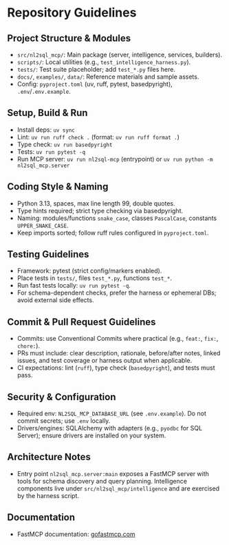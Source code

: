 # Repository Guidelines

## Project Structure & Modules
- `src/nl2sql_mcp/`: Main package (server, intelligence, services, builders).
- `scripts/`: Local utilities (e.g., `test_intelligence_harness.py`).
- `tests/`: Test suite placeholder; add `test_*.py` files here.
- `docs/`, `examples/`, `data/`: Reference materials and sample assets.
- Config: `pyproject.toml` (uv, ruff, pytest, basedpyright), `.env`/`.env.example`.

## Setup, Build & Run
- Install deps: `uv sync`
- Lint: `uv run ruff check .` (format: `uv run ruff format .`)
- Type check: `uv run basedpyright`
- Tests: `uv run pytest -q`
- Run MCP server: `uv run nl2sql-mcp` (entrypoint) or `uv run python -m nl2sql_mcp.server`

## Coding Style & Naming
- Python 3.13, spaces, max line length 99, double quotes.
- Type hints required; strict type checking via basedpyright.
- Naming: modules/functions `snake_case`, classes `PascalCase`, constants `UPPER_SNAKE_CASE`.
- Keep imports sorted; follow ruff rules configured in `pyproject.toml`.

## Testing Guidelines
- Framework: pytest (strict config/markers enabled).
- Place tests in `tests/`, files `test_*.py`, functions `test_*`.
- Run fast tests locally: `uv run pytest -q`.
- For schema-dependent checks, prefer the harness or ephemeral DBs; avoid external side effects.

## Commit & Pull Request Guidelines
- Commits: use Conventional Commits where practical (e.g., `feat:`, `fix:`, `chore:`).
- PRs must include: clear description, rationale, before/after notes, linked issues, and test coverage or harness output when applicable.
- CI expectations: lint (`ruff`), type check (`basedpyright`), and tests must pass.

## Security & Configuration
- Required env: `NL2SQL_MCP_DATABASE_URL` (see `.env.example`). Do not commit secrets; use `.env` locally.
- Drivers/engines: SQLAlchemy with adapters (e.g., `pyodbc` for SQL Server); ensure drivers are installed on your system.

## Architecture Notes
- Entry point `nl2sql_mcp.server:main` exposes a FastMCP server with tools for schema discovery and query planning. Intelligence components live under `src/nl2sql_mcp/intelligence` and are exercised by the harness script.

## Documentation
- FastMCP documentation: [gofastmcp.com](https://gofastmcp.com/llms.txt)

